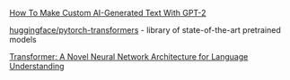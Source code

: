 [How To Make Custom AI-Generated Text With GPT-2](https://minimaxir.com/2019/09/howto-gpt2/)

[huggingface/pytorch-transformers](https://github.com/huggingface/pytorch-transformers) - library of state-of-the-art pretrained models

[Transformer: A Novel Neural Network Architecture for Language Understanding](https://ai.googleblog.com/2017/08/transformer-novel-neural-network.html)
